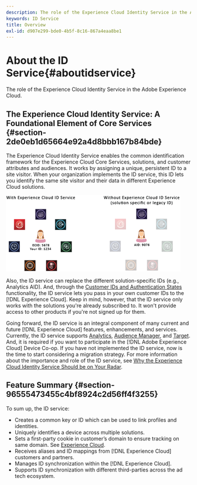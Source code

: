 ```yaml
---
description: The role of the Experience Cloud Identity Service in the Adobe Experience Cloud.
keywords: ID Service
title: Overview
exl-id: d907e299-bde0-4b5f-8c16-867a4eaa8be1
---
```

# About the ID Service{#aboutidservice}

The role of the Experience Cloud Identity Service in the Adobe Experience Cloud.

<!--
mcvid-functionality.xml
-->

## The Experience Cloud Identity Service: A Foundational Element of Core Services {#section-2de0eb1d65664e92a4d8bbb167b84bde}

The Experience Cloud Identity Service enables the common identification framework for the Experience Cloud Core Services, solutions, and customer attributes and audiences. It works by assigning a unique, persistent ID to a site visitor. When your organization implements the ID service, this ID lets you identify the same site visitor and their data in different Experience Cloud solutions.

![](assets/ecid-new.png)

Also, the ID service can replace the different solution-specific IDs (e.g., Analytics AID). And, through the [Customer IDs and Authentication States](../reference/authenticated-state.md) functionality, the ID service lets you pass in your own customer IDs to the [!DNL Experience Cloud]. Keep in mind, however, that the ID service only works with the solutions you're already subscribed to. It won't provide access to other products if you're not signed up for them.

Going forward, the ID service is an integral component of many current and future [!DNL Experience Cloud] features, enhancements, and services. Currently, the ID service supports [Analytics](http://www.adobe.com/marketing-cloud/web-analytics.html), [Audience Manager](http://www.adobe.com/marketing-cloud/data-management-platform.html), and [Target](http://www.adobe.com/marketing-cloud/testing-targeting.html). And, it is required if you want to participate in the [!DNL Adobe Experience Cloud] Device Co-op. If you have not implemented the ID service, now is the time to start considering a migration strategy. For more information about the importance and role of the ID service, see [Why the Experience Cloud Identity Service Should be on Your Radar](http://blogs.adobe.com/digitalmarketing/analytics/why-new-adobe-marketing-cloud-id-service-should-be-on-your-radar/).

## Feature Summary {#section-96555473455c4bf8924c2d56ff4f3255}

To sum up, the ID service:

* Creates a common key or ID which can be used to link profiles and identities. 
* Uniquely identifies a device across multiple solutions. 
* Sets a first-party cookie in customer’s domain to ensure tracking on same domain. See [Experience Cloud](../introduction/cookies.md). 
* Receives aliases and ID mappings from [!DNL Experience Cloud] customers and partners. 
* Manages ID synchronization within the [!DNL Experience Cloud]. 
* Supports ID synchronization with different third-parties across the ad tech ecosystem.
